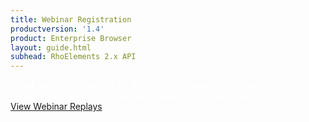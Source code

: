 ```yaml
---
title: Webinar Registration
productversion: '1.4'
product: Enterprise Browser
layout: guide.html
subhead: RhoElements 2.x API
---
```



<div class='well label-success' style="color:white !important;">
Thank you for registering for RhoMobile Webinars. You may receive an email to the address provided to complete the registration process.
</div>

<div>
<a href="https://developer.motorolasolutions.com/community/rhomobile-suite/videos" class="btn btn-primary">View Webinar Replays</a>
</div>


